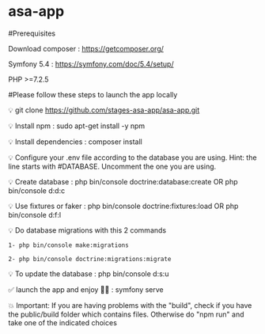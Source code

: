 # asa-app

#Prerequisites

Download composer : https://getcomposer.org/

Symfony 5.4 : https://symfony.com/doc/5.4/setup/

PHP >=7.2.5

#Please follow these steps to launch the app locally

💡 git clone https://github.com/stages-asa-app/asa-app.git

💡 Install npm :  sudo apt-get install -y npm

💡 Install dependencies : composer install

💡 Configure your .env file according to the database you are using.
   Hint: the line starts with #DATABASE. Uncomment the one you are using.

💡 Create database : php bin/console doctrine:database:create OR php bin/console d:d:c

💡 Use fixtures or faker : php bin/console doctrine:fixtures:load OR php bin/console d:f:l

💡 Do database migrations with this 2 commands

    1- php bin/console make:migrations

    2- php bin/console doctrine:migrations:migrate
  
💡 To update the database : php bin/console d:s:u


:white_check_mark: launch the app and enjoy 🧑‍💻 : symfony serve

💥 Important: If you are having problems with the "build", check if you have the public/build folder which contains files. Otherwise do "npm run" and take one of the indicated choices
